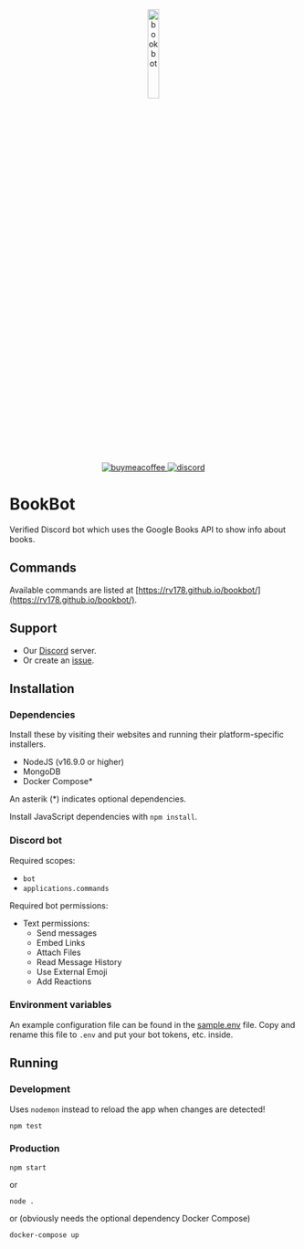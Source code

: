 <div align="center">
	<img src="https://media.discordapp.net/attachments/948141108402225184/948890934840528937/Untitled_design.png" alt=bookbot height=20% width=20% />
	<p align="center">
		<a href="https://buymeacoffee.com/bookbot">
			<img src="https://img.shields.io/badge/Buy_Me_A_Coffee-FFDD00?style=for-the-badge&logo=buy-me-a-coffee&logoColor=black" alt=buymeacoffee>
		</a>
		<a href="https://discord.gg/zxrrTEDkMg">
			<img src="https://img.shields.io/badge/Discord-5865F2?style=for-the-badge&logo=discord&logoColor=white" alt=discord>
		</a>
	</p>
</div>

# BookBot

Verified Discord bot which uses the Google Books API to show info about books.

## Commands

Available commands are listed at [https://rv178.github.io/bookbot/](https://rv178.github.io/bookbot/).

## Support

- Our [Discord](https://discord.gg/zxrrTEDkMg) server.
- Or create an [issue](https://github.com/rv178/bookbot/issues/new/choose).

## Installation

### Dependencies

Install these by visiting their websites and running their platform-specific installers.

- NodeJS (v16.9.0 or higher)
- MongoDB
- Docker Compose\*

An asterik (\*) indicates optional dependencies.

Install JavaScript dependencies with `npm install`.

### Discord bot

Required scopes:

- `bot`
- `applications.commands`

Required bot permissions:

- Text permissions:
  - Send messages
  - Embed Links
  - Attach Files
  - Read Message History
  - Use External Emoji
  - Add Reactions

### Environment variables

An example configuration file can be found in the [sample.env](./sample.env) file.
Copy and rename this file to `.env` and put your bot tokens, etc. inside.

## Running

### Development

Uses `nodemon` instead to reload the app when changes are detected!

```
npm test
```

### Production

```
npm start
```

or

```
node .
```

or (obviously needs the optional dependency Docker Compose)

```
docker-compose up
```
